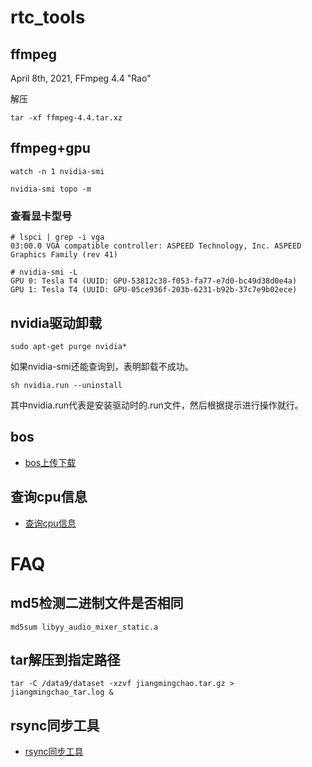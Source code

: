 # rtc_tools

## ffmpeg

April 8th, 2021, FFmpeg 4.4 "Rao"

解压
```
tar -xf ffmpeg-4.4.tar.xz
```

## ffmpeg+gpu

```
watch -n 1 nvidia-smi
```

```
nvidia-smi topo -m
```

### 查看显卡型号

```
# lspci | grep -i vga
03:00.0 VGA compatible controller: ASPEED Technology, Inc. ASPEED Graphics Family (rev 41)
```

```
# nvidia-smi -L
GPU 0: Tesla T4 (UUID: GPU-53812c38-f053-fa77-e7d0-bc49d38d0e4a)
GPU 1: Tesla T4 (UUID: GPU-05ce936f-203b-6231-b92b-37c7e9b02ece)
```

## nvidia驱动卸载

```
sudo apt-get purge nvidia*
```
如果nvidia-smi还能查询到，表明卸载不成功。

```
sh nvidia.run --uninstall
```
其中nvidia.run代表是安装驱动时的.run文件，然后根据提示进行操作就行。

## bos
- [bos上传下载](https://github.com/cherishman2005/rtc_tools/wiki/bos%E4%B8%8A%E4%BC%A0%E4%B8%8B%E8%BD%BD)


## 查询cpu信息

- [查询cpu信息](doc/cpu_info.md)

# FAQ

## md5检测二进制文件是否相同

```
md5sum libyy_audio_mixer_static.a
```

## tar解压到指定路径

```
tar -C /data9/dataset -xzvf jiangmingchao.tar.gz > jiangmingchao_tar.log &
```

## rsync同步工具

- [rsync同步工具](./doc/rsync.md)
